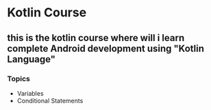 # Kotlin Course

## this is the kotlin course where will i learn complete Android development using "Kotlin Language"

### Topics

- Variables
- Conditional Statements
